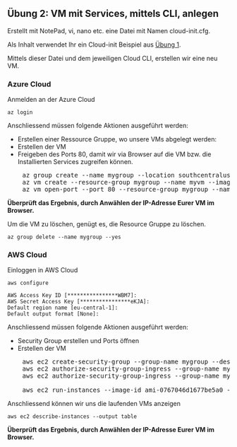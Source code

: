 Übung 2: VM mit Services, mittels CLI, anlegen
----------------------------------------------

Erstellt mit NotePad, vi, nano etc. eine Datei mit Namen cloud-init.cfg.

Als Inhalt verwendet Ihr ein Cloud-init Beispiel aus [Übung 1](cloud-iac.md).

Mittels dieser Datei und dem jeweiligen Cloud CLI, erstellen wir eine neu VM.

### Azure Cloud

Anmelden an der Azure Cloud 

    az login
 
Anschliessend müssen folgende Aktionen ausgeführt werden:
* Erstellen einer Ressource Gruppe, wo unsere VMs abgelegt werden:    
* Erstellen der VM 
* Freigeben des Ports 80, damit wir via Browser auf die VM bzw. die Installierten Services zugreifen können.

<pre>
    az group create --name mygroup --location southcentralus
    az vm create --resource-group mygroup --name myvm --image UbuntuLTS --size Standard_D2_v4 --location southcentralus --custom-data cloud-init.cfg    
    az vm open-port --port 80 --resource-group mygroup --name myvm
</pre>    
    
**Überprüft das Ergebnis, durch Anwählen der IP-Adresse Eurer VM im Browser.**

Um die VM zu löschen, genügt es, die Resource Gruppe zu löschen.    

    az group delete --name mygroup --yes    
    
### AWS Cloud

Einloggen in AWS Cloud

    aws configure
 
    AWS Access Key ID [****************WBM7]:
    AWS Secret Access Key [****************eKJA]:
    Default region name [eu-central-1]:
    Default output format [None]:
    
Anschliessend müssen folgende Aktionen ausgeführt werden:
* Security Group erstellen und Ports öffnen
* Erstellen der VM 

<pre>
    aws ec2 create-security-group --group-name mygroup --description "Standard Ports"
    aws ec2 authorize-security-group-ingress --group-name mygroup --protocol tcp --port 22 --cidr 0.0.0.0/0
    aws ec2 authorize-security-group-ingress --group-name mygroup --protocol tcp --port 80 --cidr 0.0.0.0/0   
    
    aws ec2 run-instances --image-id ami-0767046d1677be5a0 --security-group-ids mygroup --instance-type t2.micro --count 1 --user-data file://cloud-init.cfg
</pre>

Anschliessend können wir uns die laufenden VMs anzeigen

    aws ec2 describe-instances --output table    
    
**Überprüft das Ergebnis, durch Anwählen der IP-Adresse Eurer VM im Browser.**
        
